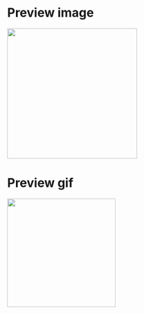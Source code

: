 # Preview image
 <img src="https://github.com/lazy-devv/duolingo_button/assets/69151373/a917bfaf-706f-440f-b6a7-9c9a11c38134" width="300">

 # Preview gif
 <img src="https://github.com/lazy-devv/duolingo_button/assets/69151373/d0507148-9ace-4d93-855c-89a4a552b39f" width="250">
